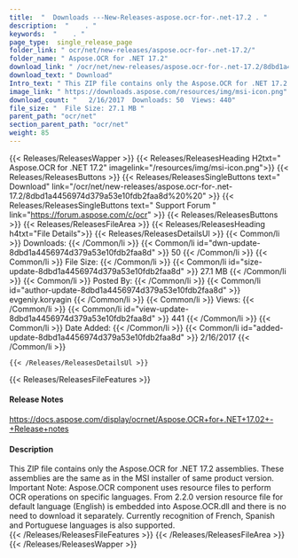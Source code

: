 ```yaml
---
title:  "  Downloads ---New-Releases-aspose.ocr-for-.net-17.2 . " 
description:  "    . " 
keywords:  "    . " 
page_type:  single_release_page
folder_link: " ocr/net/new-releases/aspose.ocr-for-.net-17.2/"
folder_name: " Aspose.OCR for .NET 17.2"
download_link: " /ocr/net/new-releases/aspose.ocr-for-.net-17.2/8dbd1a4456974d379a53e10fdb2faa8d"
download_text: " Download"
Intro_text: " This ZIP file contains only the Aspose.OCR for .NET 17.2 assemblies. These assem..."
image_link: " https://downloads.aspose.com/resources/img/msi-icon.png"
download_count: "   2/16/2017  Downloads: 50  Views: 440"
file_size: "  File Size: 27.1 MB "
parent_path: "ocr/net"
section_parent_path: "ocr/net"
weight: 85 
---
```


{{< Releases/ReleasesWapper >}}
  {{< Releases/ReleasesHeading H2txt=" Aspose.OCR for .NET 17.2" imagelink="/resources/img/msi-icon.png">}}
  {{< Releases/ReleasesButtons >}}
    {{< Releases/ReleasesSingleButtons text=" Download" link="/ocr/net/new-releases/aspose.ocr-for-.net-17.2/8dbd1a4456974d379a53e10fdb2faa8d%20%20" >}}
    {{< Releases/ReleasesSingleButtons text=" Support Forum " link="https://forum.aspose.com/c/ocr" >}}
  {{< Releases/ReleasesButtons >}}
  {{< Releases/ReleasesFileArea >}}
    {{< Releases/ReleasesHeading h4txt="File Details">}}
    {{< Releases/ReleasesDetailsUl >}}
            {{< Common/li  >}} Downloads: {{< /Common/li >}} 
      {{< Common/li id="dwn-update-8dbd1a4456974d379a53e10fdb2faa8d" >}} 50 {{< /Common/li >}} 
      {{< Common/li  >}} File Size: {{< /Common/li >}} 
      {{< Common/li id="size-update-8dbd1a4456974d379a53e10fdb2faa8d" >}} 27.1 MB {{< /Common/li >}} 
      {{< Common/li  >}} Posted By: {{< /Common/li >}} 
      {{< Common/li id="author-update-8dbd1a4456974d379a53e10fdb2faa8d" >}} evgeniy.koryagin {{< /Common/li >}} 
      {{< Common/li  >}} Views: {{< /Common/li >}} 
      {{< Common/li id="view-update-8dbd1a4456974d379a53e10fdb2faa8d" >}} 441 {{< /Common/li >}} 
      {{< Common/li  >}} Date Added: {{< /Common/li >}} 
      {{< Common/li id="added-update-8dbd1a4456974d379a53e10fdb2faa8d" >}} 2/16/2017 {{< /Common/li >}} 

    {{< /Releases/ReleasesDetailsUl >}}

  {{< Releases/ReleasesFileFeatures >}}
      <h4>Release Notes</h4><div><a href="https://docs.aspose.com/display/ocrnet/Aspose.OCR+for+.NET+17.02+-+Release+notes">https://docs.aspose.com/display/ocrnet/Aspose.OCR+for+.NET+17.02+-+Release+notes</a></div><h4>Description</h4><div class="HTMLDescription">This ZIP file contains only the Aspose.OCR for .NET 17.2 assemblies. These assemblies are the same as in the MSI installer of same product version. Important Note: Aspose.OCR component uses resource files to perform OCR operations on specific languages. From 2.2.0 version resource file for default language (English) is embedded into Aspose.OCR.dll and there is no need to download it separately. Currently recognition of French, Spanish and Portuguese languages is also supported.</div>
  {{< /Releases/ReleasesFileFeatures >}}
 {{< /Releases/ReleasesFileArea >}}
{{< /Releases/ReleasesWapper >}}



